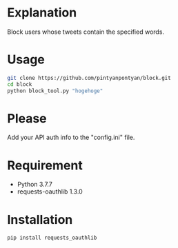 # Explanation
Block users whose tweets contain the specified words.

# Usage
```bash
git clone https://github.com/pintyanpontyan/block.git
cd block
python block_tool.py "hogehoge"
```

# Please
Add your API auth info to the "config.ini" file.

# Requirement
* Python 3.7.7
* requests-oauthlib 1.3.0

# Installation
```bash
pip install requests_oauthlib
```